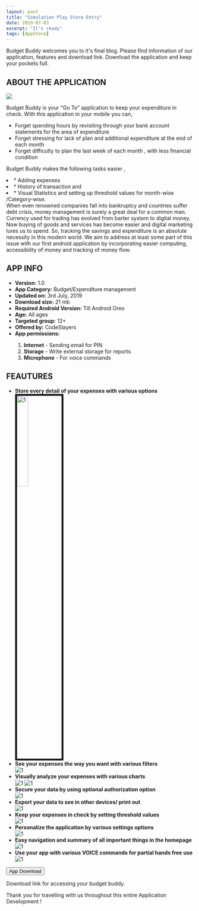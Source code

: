 ```yaml
---
layout: post
title: "Simulation Play Store Entry"
date: 2019-07-03
excerpt: "It's ready"
tags: [AppStore]
---
```


Budget Buddy welcomes you to it's final blog. Please find information of our application, features and download link. Download the application and keep your pockets full. 

<h2>ABOUT THE APPLICATION</h2>

<img src="https://live.staticflickr.com/65535/48153898262_63fd6d9917_o_d.png">

Budget Buddy is your "Go To" application to keep your expenditure in check. With this application in your mobile you can,

<ul>
<li>Forget spending hours by revisiting through your bank account statements for the area of expenditure </li>
<li>Forget stressing  for lack of plan and additional expenditure at the end of each month  </li>
<li>Forget difficulty to plan the last week of each month , with less financial condition </li>
</ul>

 
Budget Buddy makes the following tasks easier ,
<li>* Adding expenses</li>
<li>* History of transaction  and </li>
<li>* Visual Statistics and setting up threshold values for month-wise /Category-wise. </li> 
When even renowned companies fall into bankruptcy and countries suffer debt crisis, money management is surely a great deal for a common man. Currency used for trading has evolved from barter system to digital money. Now buying of goods and services has become easier and digital marketing lures us to spend. So, tracking the savings and expenditure is an absolute necessity in this modern world. 
We aim to address at least some part of this issue with our first android application by incorporating easier computing, accessibility of money and tracking of money flow.

<h2>APP INFO</h2>
<ul>
  <li><b>Version:</b> 1.0</li>
 <li><b>App Category:</b> Budget/Expenditure management</li>
<li><b>Updated on:</b> 3rd July, 2019</li>
<li><b>Download size:</b> 21 mb</li>
<li><b>Required Android Version:</b> Till Android Oreo </li>
<li><b>Age:</b> All ages </li>
<li><b>Targeted group:</b> 12+ </li>
<li><b>Offered by:</b> CodeSlayers </li>
<li><b>App permissions:</b> </li>
<ol>
  <li><b>Internet</b> - Sending email for PIN</li>
  <li><b>Storage</b> - Write external storage for reports</li>
  <li><b>Microphone</b> - For voice commands</li>
</ol>
</ul>

<h2>FEAUTURES</h2>

<ul>
 <li><b>Store every detail of your expenses with various options</b></li>
 <img src="https://live.staticflickr.com/65535/48170351462_dc29887741_z_d.jpg"  alt="1" align="center" width="25%" height="25%" border="5">
 <li><b>See your expenses the way you want with various filters</b></li>
 <img src="https://live.staticflickr.com/65535/48170351287_9aac1ecc4c_z_d.jpg"  alt="1" align="center">
 <li><b>Visually analyze your expenses with various charts</b></li>
 <img src="https://live.staticflickr.com/65535/48170351882_f0a9c08f5f_z_d.jpg" alt="1" align="center">
 <img src="https://live.staticflickr.com/65535/48170351932_3eedb9f2d7_z_d.jpg"  alt="1" align="center">
 <li><b>Secure your data by using optional authorization option</b></li>
 <img src="https://live.staticflickr.com/65535/48170693172_b33514f7a2_z_d.jpg"  alt="1" align="center">
  <li><b>Export your data to see in other devices/ print out </b></li>
  <img src="https://live.staticflickr.com/65535/48170617166_1015d2dbd2_z_d.jpg"  alt="1" align="center">
 <li><b>Keep your expenses in check by setting threshold values </b></li>
 <img src="https://live.staticflickr.com/65535/48170278501_5d10f4e183_z_d.jpg"  alt="1" align="center">
 <li><b>Personalize the application by various settings options</b></li>
 <img src="https://live.staticflickr.com/65535/48170351837_504528fcf9_z_d.jpg"  alt="1" align="center">
 <li><b>Easy navigation and summary of all important things in the homepage</b></li>
  <img src="https://live.staticflickr.com/65535/48170351662_97a8b42e5d_z_d.jpg"  alt="1" align="center">
 <li><b>Use your app with various VOICE commands for partial hands free use</b></li>
 <img src="https://live.staticflickr.com/65535/48170278331_9c9596dc97_z_d.jpg"  alt="1" align="center">
 </ul>
 
<form action="https://drive.google.com/uc?export=download&id=1MF1fdnLvNXh7SgEO7T7lzuzuHMoSc4Q7">
<button>App Download</button>
</form>
 
 Download link for accessing your budget buddy.  


Thank you for travelling with us throughout this entire Application Development !
